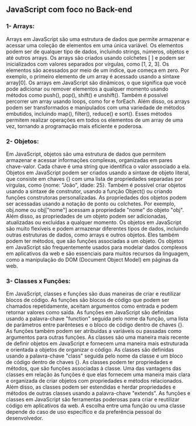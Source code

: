 ## JavaScript com foco no Back-end

### 1- Arrays: 
Arrays em JavaScript são uma estrutura de dados que permite armazenar e acessar uma coleção de elementos em uma única variável. Os elementos podem ser de qualquer tipo de dados, incluindo strings, números, objetos e até outros arrays.
Os arrays são criados usando colchetes [ ] e podem ser inicializados com valores separados por vírgulas, como [1, 2, 3]. Os elementos são acessados ​​por meio de um índice, que começa em zero. Por exemplo, o primeiro elemento de um array é acessado usando a sintaxe array[0].
Os arrays em JavaScript são dinâmicos, o que significa que você pode adicionar ou remover elementos a qualquer momento usando métodos como push(), pop(), shift() e unshift(). Também é possível percorrer um array usando loops, como for e forEach.
Além disso, os arrays podem ser transformados e manipulados com uma variedade de métodos embutidos, incluindo map(), filter(), reduce() e sort(). Esses métodos permitem realizar operações em todos os elementos de um array de uma vez, tornando a programação mais eficiente e poderosa.

### 2- Objetos:
Em JavaScript, objetos são uma estrutura de dados que permitem armazenar e acessar informações complexas, organizadas em pares chave-valor. Cada chave é uma string que identifica o valor associado a ela.
Objetos em JavaScript podem ser criados usando a sintaxe de objeto literal, que consiste em chaves {} com uma lista de propriedades separadas por vírgulas, como {nome: "João", idade: 25}. Também é possível criar objetos usando a sintaxe de construtor, usando a função Object() ou criando funções construtoras personalizadas.
As propriedades dos objetos podem ser acessadas usando a notação de ponto ou colchetes. Por exemplo, obj.nome ou obj["nome"] acessam a propriedade "nome" do objeto "obj". Além disso, as propriedades de um objeto podem ser adicionadas, atualizadas ou excluídas a qualquer momento.
Os objetos em JavaScript são muito flexíveis e podem armazenar diferentes tipos de dados, incluindo outras estruturas de dados, como arrays e outros objetos. Eles também podem ter métodos, que são funções associadas a um objeto.
Os objetos em JavaScript são frequentemente usados para modelar dados complexos em aplicativos da web e são essenciais para muitos recursos da linguagem, como a manipulação do DOM (Document Object Model) em páginas da web.

### 3- Classes x Funções:
Em JavaScript, classes e funções são duas maneiras de criar e reutilizar blocos de código.
As funções são blocos de código que podem ser chamados repetidamente, aceitam argumentos como entrada e podem retornar valores como saída. As funções em JavaScript são definidas usando a palavra-chave "function" seguida pelo nome da função, uma lista de parâmetros entre parênteses e o bloco de código dentro de chaves {}. As funções também podem ser atribuídas a variáveis ou passadas como argumentos para outras funções.
As classes são uma maneira mais recente de definir objetos em JavaScript e fornecem uma maneira mais estruturada e orientada a objetos de organizar o código. As classes são definidas usando a palavra-chave "class" seguida pelo nome da classe e um bloco de código dentro de chaves {}. As classes podem ter propriedades e métodos, que são funções associadas à classe.
Uma das vantagens das classes em relação às funções é que elas fornecem uma maneira mais clara e organizada de criar objetos com propriedades e métodos relacionados. Além disso, as classes podem ser estendidas e herdar propriedades e métodos de outras classes usando a palavra-chave "extends".
As funções e classes em JavaScript são ferramentas poderosas para criar e reutilizar código em aplicativos da web. A escolha entre uma função ou uma classe depende do caso de uso específico e da preferência pessoal do desenvolvedor.
